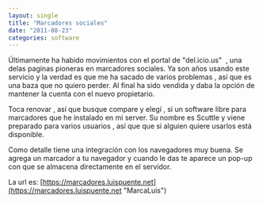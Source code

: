 ```yaml
---
layout: single
title: "Marcadores sociales"
date: "2011-08-23"
categories: software
---
```


Últimamente ha habido movimientos con el portal de "del.icio.us"  , una delas paginas pioneras en marcadores sociales. Ya son años usando este servicio y la verdad es que me ha sacado de varios problemas , así que es una baza que no quiero perder. Al final ha sido vendida y daba la opción de mantener la cuenta con el nuevo propietario.

Toca renovar , así que busque compare y elegí , si un software libre para marcadores que he instalado en mi server. Su nombre es Scuttle y viene preparado para varios usuarios , así que que si alguien quiere usarlos está disponible.

Como detalle tiene una integración con los navegadores muy buena. Se agrega un marcador a tu navegador y cuando le das te aparece un pop-up con que se almacena directamente en el servidor.

La url es: [https://marcadores.luispuente.net](https://marcadores.luispuente.net "MarcaLuis")
